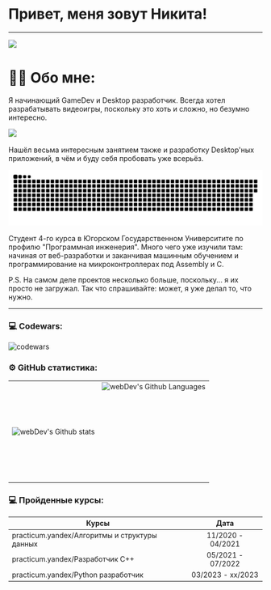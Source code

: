 # Привет, меня зовут Никита!

---
<img src="https://media.tenor.com/e6D5dLyuvAMAAAAM/zergling-starcraft.gif" width="100px">

# :man_technologist: Обо мне:

Я начинающий GameDev и Desktop разработчик. Всегда хотел разрабатывать видеоигры, поскольку это хоть и сложно, но безумно интересно. 

<img src="https://64.media.tumblr.com/2a179f28d17a9d3d5461f809555dda65/54cc179d177353a2-79/s500x750/280fae5190a25039b7480c6e04aad6e3f7b916a2.gifv" width="100px">

Нашёл весьма интересным занятием также и разработку Desktop'ных приложений, в чём и буду себя пробовать уже всерьёз.

<p align="center">
 <img width="600" src="github-snake.svg" alt="snake"/>
</p>

Студент 4-го курса в Югорском Государственном Университите по профилю "Программная инженерия". Много чего уже изучили там: начиная от веб-разработки и заканчивая машинным обучением и программирование на микроконтроллерах под Assembly и C.

P.S. На самом деле проектов несколько больше, поскольку... я их просто не загружал. Так что спрашивайте: может, я уже делал то, что нужно.

---

### 💻 Codewars:

![codewars](https://www.codewars.com/users/Zerg-link/badges/large)

### ⚙️ GitHub статистика:

<table>
  <tr>
    <td>
      <img align="left" src="http://github-readme-streak-stats.herokuapp.com?user=Zerg-link&theme=dark&background=000000" alt="webDev's Github stats" />
    </td>
    <td>
      <img height="195px" align="right" alt="webDev's Github Languages" src="https://github-readme-stats-sigma-five.vercel.app/api/top-langs/?username=Zerg-link&layout=compact&theme=vision-friendly-dark" />
    </td>
  </tr>
</table>

### 💻 Пройденные курсы:

| Курсы                                                           | Дата              |
| ----------------------------------------------------------------| :---------------: |
| practicum.yandex/Алгоритмы и структуры данных                   | 11/2020 - 04/2021 |
| practicum.yandex/Разработчик C++                                | 05/2021 - 07/2022 |
| practicum.yandex/Python разработчик                             | 03/2023 - xx/2023 |
